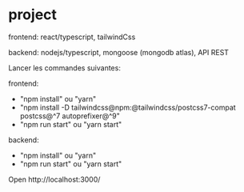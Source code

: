 # project

frontend: react/typescript, tailwindCss

backend: nodejs/typescript, mongoose (mongodb atlas), API REST

Lancer les commandes suivantes:

frontend:
- "npm install" ou "yarn"
- "npm install -D tailwindcss@npm:@tailwindcss/postcss7-compat postcss@^7 autoprefixer@^9" 
- "npm run start" ou "yarn start"

backend:
- "npm install" ou "yarn"
- "npm run start" ou "yarn start"

Open http://localhost:3000/ 

